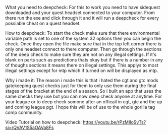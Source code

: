 What you need to deepcheck:
For this to work you need to have sidequest downloaded and your quest headset connected to your computer. From there run the exe and click through it and it will run a deepcheck for every possiable cheat on a quest headset.

How to deepcheck:
To start the check make sure that there environmentel variable path is set to one of the system 32 options then you can begin the check. Once they open the file make sure that in the top left corner there is only one headset connect to there computer. Then go through the sections of the deep check to make sure they are not on any illegal settings. If it's blank on parts such as predictions thats okay but if there is a number in any of thoughs sections it means there on illegal settings. This applys to most illegal settings except for mtp which if turned on will be displayed as mtp.

Why i made it:
The reason i made this is that i hated the cgt and gtc mods gatekeeping quest checks just for them to only use them during the final stages of the bracket at the end of a season. So i built an app that uses the same checks they use but you can now deep check anyone at anytime. For your league or to deep check somone after an officail in cgt, gtc and the up and coming league pgt. I hope this will be of use to the whole gorilla tag comp community.

Video Tutorial on how to deepcheck:
https://youtu.be/rPzMIloSvTs?si=rQVAV1S5aOAVa8Fs
